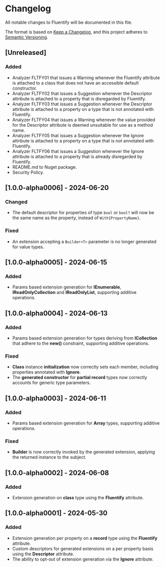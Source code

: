 # Changelog
All notable changes to Fluentify will be documented in this file.

The format is based on [Keep a Changelog](https://keepachangelog.com/en/1.0.0/),
and this project adheres to [Semantic Versioning](https://semver.org/spec/v2.0.0.html).

## [Unreleased]

### Added

- Analyzer FLTFY01 that issues a Warning whenever the Fluentify attribute is attached to a class that does not have an accessible default constructor.
- Analyzer FLTFY02 that issues a Suggestion whenever the Descriptor attribute is attached to a property that is disregarded by Fluentify.
- Analyzer FLTFY03 that issues a Suggestion whenever the Descriptor attribute is attached to a property on a type that is not annotated with Fluentify.
- Analyzer FLTFY04 that issues a Warning whenever the value provided for the Descriptor attribute is deemed unsuitable for use as a method name.
- Analyzer FLTFY05 that issues a Suggestion whenever the Ignore attribute is attached to a property on a type that is not annotated with Fluentify.
- Analyzer FLTFY06 that issues a Suggestion whenever the Ignore attribute is attached to a property that is already disregarded by Fluentify.
- README.md to Nuget package.
- Security Policy.

## [1.0.0-alpha0006] - 2024-06-20

### Changed

- The default descriptor for properties of type ``bool`` or ``bool?`` will now be the same name as the property, instead of ``With{PropertyName}``.

### Fixed

- An extension accepting a ``Builder<T>`` parameter is no longer generated for value types.

## [1.0.0-alpha0005] - 2024-06-15

### Added

- Params based extension generation for **IEnumerable<T>**, **IReadOnlyCollection<T>** and **IReadOnlyList<T>**, supporting additive operations.

## [1.0.0-alpha0004] - 2024-06-13

### Added

- Params based extension generation for types deriving from **ICollection<T>** that adhere to the **new()** constraint, supporting additive operations.

### Fixed

- **Class** instance **initialization** now correctly sets each member, including properties annotated with **Ignore**.
- The **generated constructor** for **partial record** types now correctly accounts for generic type parameters.

## [1.0.0-alpha0003] - 2024-06-11

### Added

- Params based extension generation for **Array** types, supporting additive operations.

### Fixed

- **Builder<T>** is now correctly invoked by the generated extension, applying the returned instance to the subject.

## [1.0.0-alpha0002] - 2024-06-08

### Added

- Extension generation on **class** type using the **Fluentify** attribute.

## [1.0.0-alpha0001] - 2024-05-30

### Added

- Extension generation per property on a **record** type using the **Fluentify** attribute.
- Custom descriptors for generated extensions on a per property basis using the **Descriptor** attribute.
- The ability to opt-out of extension generation via the **Ignore** attribute.